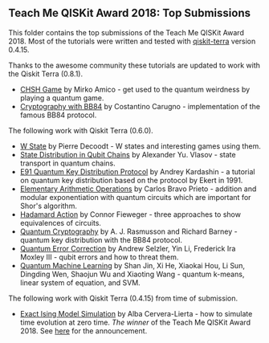 ## Teach Me QISKit Award 2018: Top Submissions

This folder contains the top submissions of the Teach Me QISKit Award 2018.
Most of the tutorials were written and tested with [qiskit-terra](https://github.com/Qiskit/qiskit-terra)
version 0.4.15.


Thanks to the awesome community these tutorials are updated to work with the Qiskit Terra (0.8.1).
- [CHSH Game](chsh_game/CHSH%20game-tutorial.ipynb) by Mirko Amico - get used to the quantum weirdness by playing a quantum game.
- [Cryptography with BB84](cryptography/Cryptography.ipynb) by Costantino Carugno - implementation of the famous BB84 protocol.

The following work with Qiskit Terra (0.6.0).
- [W State](w_state) by Pierre Decoodt - W states and interesting games using them.
- [State Distribution in Qubit Chains](state_distribution_in_qubit_chains/index.ipynb) by Alexander Yu. Vlasov  - state transport in quantum chains.
- [E91 Quantum Key Distribution Protocol](e91_qkd/e91_quantum_key_distribution_protocol.ipynb) by Andrey Kardashin  - a tutorial on quantum key distribution based on the protocol by Ekert in 1991.
- [Elementary Arithmetic Operations](elementary_arithmetic_operations/elementary_arithmetic_operations.ipynb) by Carlos Bravo Prieto - addition and modular exponentiation with quantum circuits which are important for Shor's algorithm.
- [Hadamard Action](hadamard_action) by Connor Fieweger - three approaches to show equivalences of circuits.
- [Quantum Cryptography](quantum_cryptography_qkd/Quantum_Cryptography2.ipynb) by A. J. Rasmusson and Richard Barney  - quantum key distribution with the BB84 protocol.
- [Quantum Error Correction](quantum_error_correction/error_correction.ipynb) by Andrew Selzler, Yin Li, Frederick Ira Moxley III  - qubit errors and how to threat them.
- [Quantum Machine Learning](quantum_machine_learning/QISKIT%20for%20quantum%20machine%20learning.ipynb) by Shan Jin, Xi He, Xiaokai Hou, Li Sun, Dingding Wen, Shaojun Wu and Xiaoting Wang - quantum k-means, linear system of equation, and SVM.

The following work with Qiskit Terra (0.4.15) from time of submission.
- [Exact Ising Model Simulation](exact_ising_model_simulation/Ising_time_evolution.ipynb) by Alba Cervera-Lierta - how to simulate time evolution at zero time. *The winner* of the Teach Me QISKit Award 2018. See [here](https://www.ibm.com/blogs/research/2018/06/teach-qiskit-winner/) for the announcement.